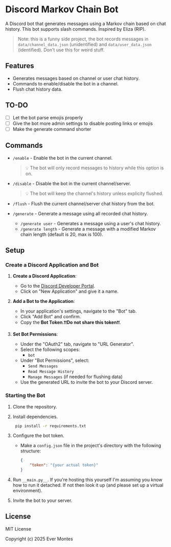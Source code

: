 # Discord Markov Chain Bot

A Discord bot that generates messages using a Markov chain based on chat history. This bot supports slash commands. Inspired by Eliza (RIP).

> Note: this is a funny side project, the bot records messages in `data/channel_data.json` (unidentified) and `data/user_data.json` (identified). Don't use this for weird stuff.

## Features

- Generates messages based on channel or user chat history.
- Commands to enable/disable the bot in a channel.
- Flush chat history data.

## TO-DO

- [ ] Let the bot parse emojis properly
- [ ] Give the bot more admin settings to disable posting links or emojis
- [ ] Make the generate command shorter

## Commands

- `/enable` - Enable the bot in the current channel.

  > 💡 The bot will only record messages to history while this option is on.

- `/disable` - Disable the bot in the current channel/server.
  
  > 💡 The bot will keep the channel's history unless explicity flushed.

- `/flush` - Flush the current channel/server chat history from the bot.
- `/generate` - Generate a message using all recorded chat history.
  - `/generate user` - Generates a message using a user's chat history.
  - `/generate length` - Generate a message with a modified Markov chain length (default is 20, max is 100).

## Setup

### Create a Discord Application and Bot

1. **Create a Discord Application**:
    - Go to the [Discord Developer Portal](https://discord.com/developers/applications).
    - Click on "New Application" and give it a name.

2. **Add a Bot to the Application**:
    - In your application's settings, navigate to the "Bot" tab.
    - Click "Add Bot" and confirm.
    - Copy the **Bot Token**.❗❗**Do not share this token**❗❗.

3. **Set Bot Permissions**:
    - Under the "OAuth2" tab, navigate to "URL Generator".
    - Select the following scopes:
        - `bot`
    - Under "Bot Permissions", select:
        - `Send Messages`
        - `Read Message History`
        - `Manage Messages` (if needed for flushing data)
    - Use the generated URL to invite the bot to your Discord server.

### Starting the Bot

1. Clone the repository.
2. Install dependencies.

     ```bash
      pip install -r requirements.txt
     ```

3. Configure the bot token.

    - Make a `config.json` file in the project's directory with the following structure:

        ```json
        {
            "token": "{your actual token}"
        }
        ```

4. Run ``__main.py__``. If you're hosting this yourself I'm assuming you know how to run it detached. If not then look it up (and please set up a virtual environment).
5. Invite the bot to your server.

## License

MIT License

Copyright (c) 2025 Ever Montes
